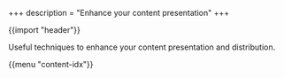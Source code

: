 +++
description = "Enhance your content presentation"
+++

{{import "header"}}

Useful techniques to enhance your content presentation and distribution.

{{menu "content-idx"}}
